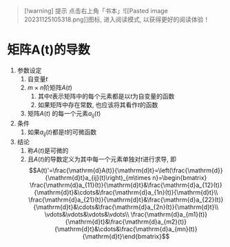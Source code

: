 
>[!warning] 提示
>点击右上角「书本」![[Pasted image 20231125105318.png]]图标, 进入阅读模式, 以获得更好的阅读体验！

# 矩阵A(t)的导数

1. 参数设定
	1. 自变量$t$
	2. $m\times n$阶矩阵$A(t)$ 
		1. 其中$t$表示矩阵中的每个元素都是以$t$为自变量的函数
		2. 如果矩阵中存在常数, 也应该将其看作$t$的函数
	3. 矩阵$A(t)$ 的每一个元素$a_{ij}(t)$
2. 条件
	1. 如果$a_{ij}(t)$都是$t$的可微函数
3. 结论
	1. 称$A(t)$是可微的
	2. 且$A(t)$的导数定义为其中每一个元素单独对$t$进行求导, 即$$A(t)'=\frac{\mathrm{d}A(t)}{\mathrm{d}t}=\left(\frac{\mathrm{d}}{\mathrm{d}t}a_{ij}(t)\right)_{m\times n}=\begin{bmatrix} \frac{\mathrm{d}a_{11}(t)}{\mathrm{d}t}&\frac{\mathrm{d}a_{12}(t)}{\mathrm{d}t}&\cdots&\frac{\mathrm{d}a_{1n}(t)}{\mathrm{d}t}\\  \frac{\mathrm{d}a_{21}(t)}{\mathrm{d}t}&\frac{\mathrm{d}a_{22}(t)}{\mathrm{d}t}&\cdots&\frac{\mathrm{d}a_{2n}(t)}{\mathrm{d}t}\\   \vdots&\vdots&\vdots&\vdots\\   \frac{\mathrm{d}a_{m1}(t)}{\mathrm{d}t}&\frac{\mathrm{d}a_{m2}(t)}{\mathrm{d}t}&\cdots&\frac{\mathrm{d}a_{mn}(t)}{\mathrm{d}t}\end{bmatrix}$$ 
